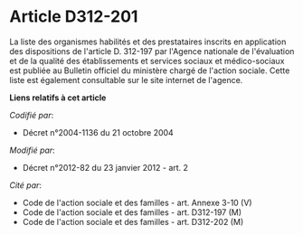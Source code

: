 # Article D312-201

La liste des organismes habilités et des prestataires inscrits en application des dispositions de l'article D. 312-197 par
l'Agence nationale de l'évaluation et de la qualité des établissements et services sociaux et médico-sociaux est publiée au
Bulletin officiel du ministère chargé de l'action sociale. Cette liste est également consultable sur le site internet de
l'agence.

**Liens relatifs à cet article**

_Codifié par_:

  - Décret n°2004-1136 du 21 octobre 2004

_Modifié par_:

  - Décret n°2012-82 du 23 janvier 2012 - art. 2

_Cité par_:

  - Code de l'action sociale et des familles - art. Annexe 3-10 (V)
  - Code de l'action sociale et des familles - art. D312-197 (M)
  - Code de l'action sociale et des familles - art. D312-202 (M)

